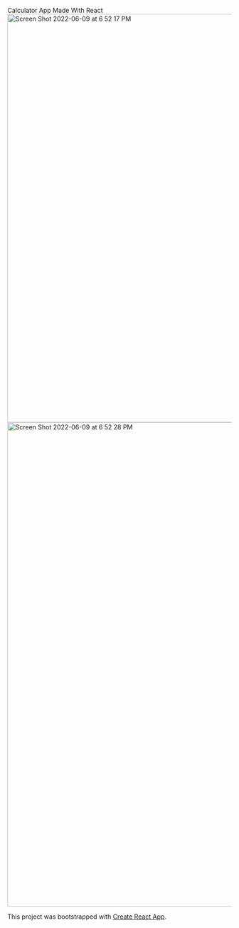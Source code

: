 Calculator App Made With React
<img width="916" alt="Screen Shot 2022-06-09 at 6 52 17 PM" src="https://user-images.githubusercontent.com/97458251/172958557-424e9310-200c-4bb7-9a9e-5802d3c2f9e9.png">
<img width="1086" alt="Screen Shot 2022-06-09 at 6 52 28 PM" src="https://user-images.githubusercontent.com/97458251/172958558-4bc41aac-c538-4e21-ad11-f6562674bf57.png">


This project was bootstrapped with [Create React App](https://github.com/facebook/create-react-app).

